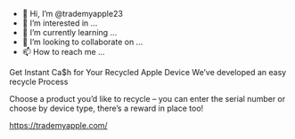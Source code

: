 - 👋 Hi, I’m @trademyapple23
- 👀 I’m interested in ...
- 🌱 I’m currently learning ...
- 💞️ I’m looking to collaborate on ...
- 📫 How to reach me ...

Get Instant Ca$h for Your Recycled Apple Device
We’ve developed an easy recycle Process

Choose a product you’d like to recycle – you can enter the serial number or choose by device type, there’s a reward in place too!

<!---
trademyapple23/trademyapple23 is a ✨ special ✨ repository because its `README.md` (this file) appears on your GitHub profile.
You can click the Preview link to take a look at your changes.
--->
https://trademyapple.com/
